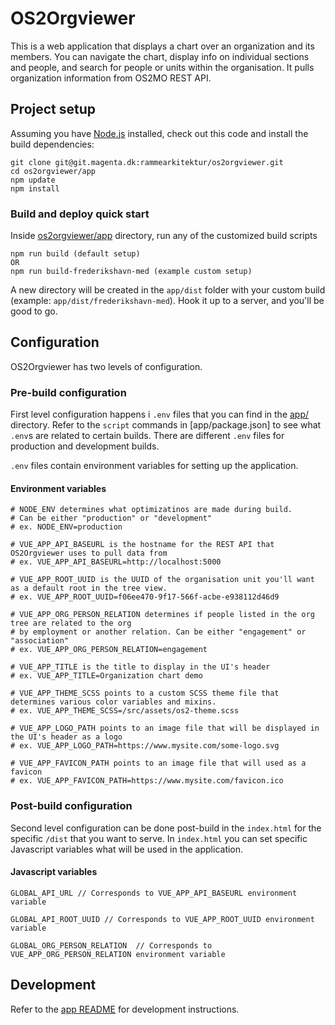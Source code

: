 # OS2Orgviewer

This is a web application that displays a chart over an organization and its members.
You can navigate the chart, display info on individual sections and people, and search for people or units within the organisation.
It pulls organization information from OS2MO REST API.

## Project setup
Assuming you have [Node.js](https://nodejs.org/en/) installed, check out this code and install the build dependencies:
```
git clone git@git.magenta.dk:rammearkitektur/os2orgviewer.git
cd os2orgviewer/app
npm update
npm install
```

### Build and deploy quick start
Inside [os2orgviewer/app](os2orgviewer/app) directory, run any of the customized build scripts
```
npm run build (default setup)
OR 
npm run build-frederikshavn-med (example custom setup)
```

A new directory will be created in the `app/dist` folder with your custom build (example: `app/dist/frederikshavn-med`). Hook it up to a server, and you'll be good to go.


## Configuration
OS2Orgviewer has two levels of configuration. 

### Pre-build configuration
First level configuration happens i `.env` files that you can find in the [app/](app/) directory. Refer to the `script` commands in [app/package.json] to see what `.env`s are related to certain builds. There are different `.env` files for production and development builds.

`.env` files contain environment variables for setting up the application.

#### Environment variables
```
# NODE_ENV determines what optimizatinos are made during build. 
# Can be either "production" or "development"
# ex. NODE_ENV=production 

# VUE_APP_API_BASEURL is the hostname for the REST API that OS2Orgviewer uses to pull data from
# ex. VUE_APP_API_BASEURL=http://localhost:5000

# VUE_APP_ROOT_UUID is the UUID of the organisation unit you'll want as a default root in the tree view.
# ex. VUE_APP_ROOT_UUID=f06ee470-9f17-566f-acbe-e938112d46d9

# VUE_APP_ORG_PERSON_RELATION determines if people listed in the org tree are related to the org
# by employment or another relation. Can be either "engagement" or "association"
# ex. VUE_APP_ORG_PERSON_RELATION=engagement

# VUE_APP_TITLE is the title to display in the UI's header
# ex. VUE_APP_TITLE=Organization chart demo

# VUE_APP_THEME_SCSS points to a custom SCSS theme file that determines various color variables and mixins.
# ex. VUE_APP_THEME_SCSS=/src/assets/os2-theme.scss

# VUE_APP_LOGO_PATH points to an image file that will be displayed in the UI's header as a logo
# ex. VUE_APP_LOGO_PATH=https://www.mysite.com/some-logo.svg

# VUE_APP_FAVICON_PATH points to an image file that will used as a favicon
# ex. VUE_APP_FAVICON_PATH=https://www.mysite.com/favicon.ico
```

### Post-build configuration
Second level configuration can be done post-build in the `index.html` for the specific `/dist` that you want to serve. In `index.html` you can set specific Javascript variables what will be used in the application.

#### Javascript variables
```
GLOBAL_API_URL // Corresponds to VUE_APP_API_BASEURL environment variable

GLOBAL_API_ROOT_UUID // Corresponds to VUE_APP_ROOT_UUID environment variable

GLOBAL_ORG_PERSON_RELATION  // Corresponds to VUE_APP_ORG_PERSON_RELATION environment variable
```


## Development
Refer to the [app README](app/README.md) for development instructions.
